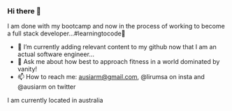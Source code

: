 ### Hi there 👋

I am done with my bootcamp and now in the process of working to become a full stack developer...#learningtocode🦾

- 🔭 I’m currently adding relevant content to my github now that I am an actual software engineer...
- 💬 Ask me about how best to approach fitness in a world dominated by vanity!
- 📫 How to reach me: ausiarm@gmail.com, @lirumsa on insta and @ausiarm on twitter

<!--
**Ausiarm/ausiarm** is a ✨ _special_ ✨ repository because its `README.md` (this file) appears on your GitHub profile.

Here are some ideas to get you started:


- 🌱 I’m currently learning ... 
- 👯 I’m looking to collaborate on ...
- 🤔 I’m looking for help with ...


- 😄 Pronouns: ...
- ⚡ Fun fact: ...
-->
I am currently located in australia
